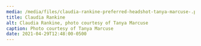 ```yaml
---
media: /media/files/claudia-rankine-preferred-headshot-tanya-marcuse-.png
title: Claudia Rankine
alt: Claudia Rankine, photo courtesy of Tanya Marcuse
caption: Photo courtesy of Tanya Marcuse
date: 2021-04-29T12:48:00-0500
---
```

